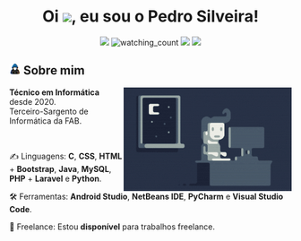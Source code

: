<div align="center">
  <h1>Oi <picture><img src = "https://i.imgur.com/QC52zc6.gif" width = 30px></picture>, eu sou o Pedro Silveira!</h1>
  <a href="https://github.com/DenverCoder1/readme-typing-svg"><img src="https://readme-typing-svg.herokuapp.com?font=Time+New+Roman&color=%23C8BE25&size=25&center=true&vCenter=true&width=600&height=100&lines=Software+Engineer+@bld.ai;Computer+Science+Student;Competitive+Programmer;2x+ACPC+Finalist;Expert+on+Codeforces;Division+1+on+Codechef+(5+Stars);4+Kyu+on+Atcoder;Always+learning+new+things"></a>
  <img src="https://komarev.com/ghpvc/?username=Pedro-Silveira&color=2D384C" alt="watching_count" />
  <img src="https://img.shields.io/badge/Focus-WEB & Mobile-2D384C" />
  <img src="https://img.shields.io/badge/Languages-Portuguese & English-2D384C" />
</div>

## <picture><img src = "https://github.com/0xAbdulKhalid/0xAbdulKhalid/raw/main/assets/mdImages/about_me.gif" width = 20px></picture> **Sobre mim**
<picture><img alt="Night Coding" src="https://raw.githubusercontent.com/AVS1508/AVS1508/master/assets/Night-Coding.gif" align="right"/></picture>
<p align="left"> 
  <strong>Técnico em Informática</strong> desde 2020.<br>
  Terceiro-Sargento de Informática da FAB.
</p>
<br>
<p align="left"> 
  ✍️ Linguagens: <strong>C</strong>, <strong>CSS</strong>, <strong>HTML</strong> + <strong>Bootstrap</strong>, <strong>Java</strong>, <strong>MySQL</strong>, <strong>PHP</strong> + <strong>Laravel</strong> e <strong>Python</strong>.
</p>
<p align="left"> 
  🛠 Ferramentas: <strong>Android Studio</strong>, <strong>NetBeans IDE</strong>, <strong>PyCharm</strong> e <strong>Visual Studio Code</strong>.
</p>
<p align="left"> 
  🤝 Freelance: Estou <strong>disponível</strong> para trabalhos freelance.
</p>
